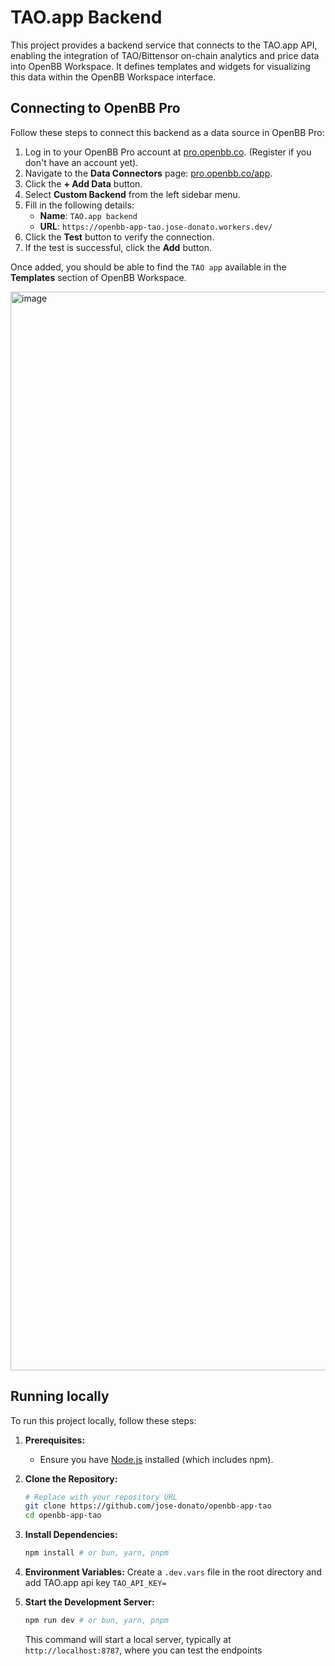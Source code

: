 # TAO.app Backend

This project provides a backend service that connects to the TAO.app API, enabling the integration of TAO/Bittensor on-chain analytics and price data into OpenBB Workspace. It defines templates and widgets for visualizing this data within the OpenBB Workspace interface.

## Connecting to OpenBB Pro

Follow these steps to connect this backend as a data source in OpenBB Pro:

1.  Log in to your OpenBB Pro account at [pro.openbb.co](https://pro.openbb.co). (Register if you don't have an account yet).
2.  Navigate to the **Data Connectors** page: [pro.openbb.co/app](pro.openbb.co/app/data-connectors?modal=data-connectors&dcTab=backend).
3.  Click the **+ Add Data** button. 
4.  Select **Custom Backend** from the left sidebar menu.
5.  Fill in the following details:
    *   **Name**: `TAO.app backend`
    *   **URL**: `https://openbb-app-tao.jose-donato.workers.dev/`
6.  Click the **Test** button to verify the connection.
7.  If the test is successful, click the **Add** button.

Once added, you should be able to find the `TAO app` available in the **Templates** section of OpenBB Workspace.

<img width="1726" alt="image" src="https://github.com/user-attachments/assets/a188694e-b775-4bcb-93ad-9e670615c68c" />

## Running locally

To run this project locally, follow these steps:

1.  **Prerequisites:**
    *   Ensure you have [Node.js](https://nodejs.org/) installed (which includes npm).

2.  **Clone the Repository:**
    ```bash
    # Replace with your repository URL
    git clone https://github.com/jose-donato/openbb-app-tao
    cd openbb-app-tao
    ```
3.  **Install Dependencies:**
    ```bash
    npm install # or bun, yarn, pnpm
    ```
4.  **Environment Variables:** Create a `.dev.vars` file in the root directory and add TAO.app api key `TAO_API_KEY=`
5.  **Start the Development Server:**
    ```bash
    npm run dev # or bun, yarn, pnpm
    ```
    This command will start a local server, typically at `http://localhost:8787`, where you can test the endpoints
